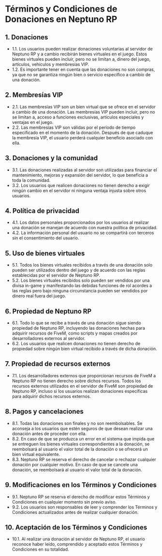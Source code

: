 # Términos y Condiciones de Donaciones en Neptuno RP

## 1. Donaciones
- 1.1. Los usuarios pueden realizar donaciones voluntarias al servidor de Neptuno RP y a cambio recibirán bienes virtuales en el juego. Estos bienes virtuales pueden incluir, pero no se limitan a, dinero del juego, artículos, vehículos y membresías VIP.
- 1.2. Es importante tener en cuenta que las donaciones no son compras, ya que no se garantiza ningún bien o servicio específico a cambio de una donación.

## 2. Membresías VIP
- 2.1. Las membresías VIP son un bien virtual que se ofrece en el servidor a cambio de una donación. Las membresías VIP pueden incluir, pero no se limitan a, acceso a funciones exclusivas, artículos especiales y ventajas en el juego.
- 2.2. Las membresías VIP son válidas por el período de tiempo especificado en el momento de la donación. Después de que caduque la membresía VIP, el usuario perderá cualquier beneficio asociado con ella.

## 3. Donaciones y la comunidad
- 3.1. Las donaciones realizadas al servidor son utilizadas para financiar el mantenimiento, mejoras y expansión del servidor, lo que beneficia a toda la comunidad.
- 3.2. Los usuarios que realicen donaciones no tienen derecho a exigir ningún cambio en el servidor ni ninguna ventaja injusta sobre otros usuarios.

## 4. Política de privacidad
- 4.1. Los datos personales proporcionados por los usuarios al realizar una donación se manejan de acuerdo con nuestra política de privacidad.
- 4.2. La información personal del usuario no se compartirá con terceros sin el consentimiento del usuario.

## 5. Uso de bienes virtuales
- 5.1. Todos los bienes virtuales recibidos a través de una donación solo pueden ser utilizados dentro del juego y de acuerdo con las reglas establecidas por el servidor de Neptuno RP.
- 5.2. Los bienes virtuales recibidos solo pueden ser vendidos por una divisa in-game y manifestando las debidas funciones de rol acordes a las reglas pero bajo ninguna circunstancia pueden ser vendidos por dinero real fuera del juego.

## 6. Propiedad de Neptuno RP
- 6.1. Todo lo que se recibe a través de una donación sigue siendo propiedad de Neptuno RP, incluyendo las donaciones hechas para adquirir recursos de FiveM, como scripts y mapas creados por desarrolladores externos al servidor.
- 6.2. Los usuarios que realicen donaciones no tienen derecho de propiedad sobre ningún bien virtual recibido a través de dicha donación.

## 7. Propiedad de recursos externos
- 7.1. Los desarrolladores externos que proporcionan recursos de FiveM a Neptuno RP no tienen derecho sobre dichos recursos. Todos los recursos externos utilizados en el servidor de FiveM son propiedad de Neptuno RP, incluso si los usuarios realizan donaciones específicas para adquirir dichos recursos externos.

## 8. Pagos y cancelaciones
- 8.1. Todas las donaciones son finales y no son reembolsables. Se aconseja a los usuarios que estén seguros de que desean realizar una donación antes de proceder con ella.
- 8.2. En caso de que se produzca un error en el sistema que impida que se entreguen los bienes virtuales correspondientes a la donación, se reembolsará al usuario el valor total de la donación o se ofrecerá un bien virtual equivalente.
- 8.3. Neptuno RP se reserva el derecho de cancelar o rechazar cualquier donación por cualquier motivo. En caso de que se cancele una donación, se reembolsará al usuario el valor total de la donación.

## 9. Modificaciones en los Términos y Condiciones
- 9.1. Neptuno RP se reserva el derecho de modificar estos Términos y Condiciones en cualquier momento sin previo aviso.
- 9.2. Los usuarios son responsables de leer y comprender los Términos y Condiciones actualizados antes de realizar cualquier donación.

## 10. Aceptación de los Términos y Condiciones
- 10.1. Al realizar una donación al servidor de Neptuno RP, el usuario reconoce haber leído, comprendido y aceptado estos Términos y Condiciones en su totalidad.
